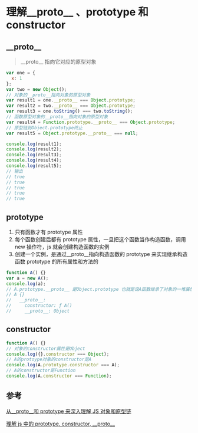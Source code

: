 # 理解\_\_proto\_\_ 、prototype 和 constructor

## \_\_proto\_\_

> \_\_proto\_\_ 指向它对应的原型对象

```js
var one = {
  x: 1
};
var two = new Object();
// 对象的__proto__指向对象的原型对象
var result1 = one.__proto__ === Object.prototype;
var result2 = two.__proto__ === Object.prototype;
var result3 = one.toString() === two.toString();
// 函数原型对象的__proto__指向对象的原型对象
var result4 = Function.prototype.__proto__ === Object.prototype;
// 原型链到Object.prototype终止
var result5 = Object.prototype.__proto__ === null;

console.log(result1);
console.log(result2);
console.log(result3);
console.log(result4);
console.log(result5);
// 输出
// true
// true
// true
// true
// true
```

## prototype

1. 只有函数才有 prototype 属性
2. 每个函数创建后都有 prototype 属性，一旦把这个函数当作构造函数，调用 new 操作符，js 就会创建构造函数的实例
3. 创建一个实例，是通过\_\_proto\_\_指向构造函数的 prototype 来实现继承构造函数 prototype 的所有属性和方法的

```js
function A() {}
var a = new A();
console.log(a);
// A.prototype.__proto__ 是Object.prototype 也就是说A函数继承了对象的一堆属性和方法
// A {}
//   __proto__:
//     constructor: ƒ A()
//     __proto__: Object
```

## constructor

```js
function A() {}
// 对象的constructor属性是Object
console.log({}.constructor === Object);
// A的protoype对象的constructor是A
console.log(A.prototype.constructor === A);
// A的constructor是Function
console.log(A.constructor === Function);
```

## 参考

[从\_\_proto\_\_和 prototype 来深入理解 JS 对象和原型链](https://github.com/creeperyang/blog/issues/9)

[理解 js 中的 prototype, constructor, \_\_proto\_\_](https://www.jianshu.com/p/33f69d3e05b2)
